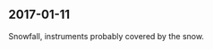 
## 2017-01-11

[//]: # (Keywords: #chp1, #cm21)

Snowfall, instruments probably covered by the snow.

